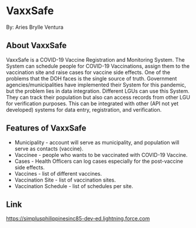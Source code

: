 # VaxxSafe

By: Aries Brylle Ventura

## About VaxxSafe

VaxxSafe is a COVID-19 Vaccine Registration and Monitoring System. The System can schedule people for COVID-19 Vaccinations, assign them to the vaccination site and raise cases for vaccine side effects. One of the problems that the DOH faces is the single source of truth. Government agencies/municipalities have implemented their System for this pandemic, but the problem lies in data integration. Different LGUs can use this System. They can track their population but also can access records from other LGU for verification purposes. This can be integrated with other (API not yet developed) systems for data entry, registration, and verification.

## Features of VaxxSafe

- Municipality - account will serve as municipality, and population will serve as contacts (vaccine).
- Vaccinee - people who wants to be vaccinated with COVID-19 Vaccine.
- Cases - Health Officers can log cases especially for the post-vaccine side effects.
- Vaccines - list of different vaccines.
- Vaccination Site - list of vaccination sites.
- Vaccination Schedule - list of schedules per site.

## Link

https://simplusphilippinesinc85-dev-ed.lightning.force.com
